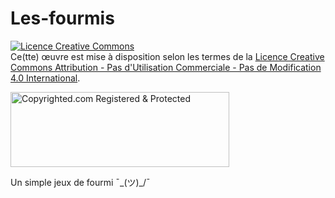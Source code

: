 # Les-fourmis

<a rel="license" href="http://creativecommons.org/licenses/by-nc-nd/4.0/"><img alt="Licence Creative Commons" style="border-width:0" src="https://i.creativecommons.org/l/by-nc-nd/4.0/88x31.png" /></a><br />Ce(tte) œuvre est mise à disposition selon les termes de la <a rel="license" href="http://creativecommons.org/licenses/by-nc-nd/4.0/">Licence Creative Commons Attribution - Pas d&#39;Utilisation Commerciale - Pas de Modification 4.0 International</a>.


<a class="copyrighted-badge" title="Copyrighted.com Registered &amp; Protected" target="_blank" href="https://www.copyrighted.com/work/vGHNGYz0CxtNDI2s"><img alt="Copyrighted.com Registered &amp; Protected" border="0" width="350" height="120" srcset="https://static.copyrighted.com/badges/125x75/04_2x.png 2x" src="https://static.copyrighted.com/badges/125x75/04.png" /></a>

Un simple jeux de fourmi ¯\_(ツ)_/¯



